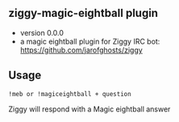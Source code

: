 ## ziggy-magic-eightball plugin

* version 0.0.0
* a magic eightball plugin for Ziggy IRC bot: https://github.com/jarofghosts/ziggy

## Usage

```!meb or !magiceightball + question```

Ziggy will respond with a Magic eightball answer

